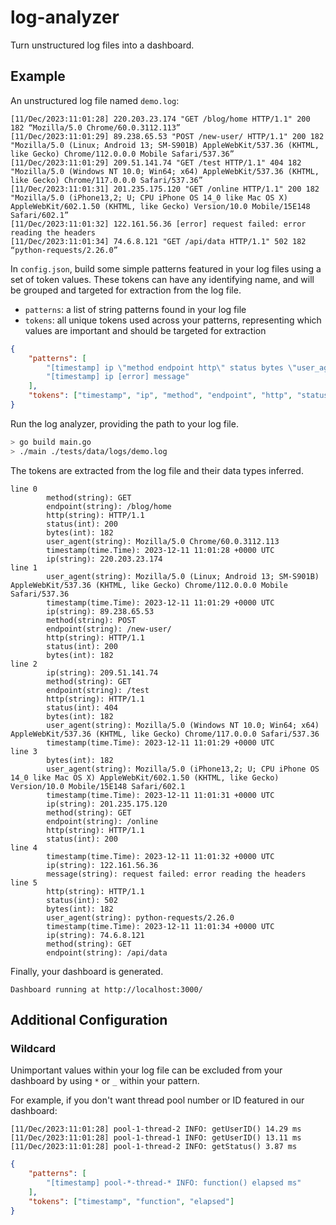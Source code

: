 # log-analyzer

Turn unstructured log files into a dashboard.

## Example

An unstructured log file named `demo.log`:

```log
[11/Dec/2023:11:01:28] 220.203.23.174 "GET /blog/home HTTP/1.1" 200 182 “Mozilla/5.0 Chrome/60.0.3112.113”
[11/Dec/2023:11:01:29] 89.238.65.53 "POST /new-user/ HTTP/1.1" 200 182 "Mozilla/5.0 (Linux; Android 13; SM-S901B) AppleWebKit/537.36 (KHTML, like Gecko) Chrome/112.0.0.0 Mobile Safari/537.36”
[11/Dec/2023:11:01:29] 209.51.141.74 "GET /test HTTP/1.1" 404 182 "Mozilla/5.0 (Windows NT 10.0; Win64; x64) AppleWebKit/537.36 (KHTML, like Gecko) Chrome/117.0.0.0 Safari/537.36”
[11/Dec/2023:11:01:31] 201.235.175.120 "GET /online HTTP/1.1" 200 182 "Mozilla/5.0 (iPhone13,2; U; CPU iPhone OS 14_0 like Mac OS X) AppleWebKit/602.1.50 (KHTML, like Gecko) Version/10.0 Mobile/15E148 Safari/602.1”
[11/Dec/2023:11:01:32] 122.161.56.36 [error] request failed: error reading the headers
[11/Dec/2023:11:01:34] 74.6.8.121 "GET /api/data HTTP/1.1" 502 182 “python-requests/2.26.0”
```

In `config.json`, build some simple patterns featured in your log files using a set of token values. These tokens can have any identifying name, and will be grouped and targeted for extraction from the log file.

- `patterns`: a list of string patterns found in your log file    
- `tokens`: all unique tokens used across your patterns, representing which values are important and should be targeted for extraction

```json
{
    "patterns": [
        "[timestamp] ip \"method endpoint http\" status bytes \"user_agent\"",
        "[timestamp] ip [error] message"
    ],
    "tokens": ["timestamp", "ip", "method", "endpoint", "http", "status", "bytes", "user_agent", "message"]
}
```

Run the log analyzer, providing the path to your log file.

```bash
> go build main.go
> ./main ./tests/data/logs/demo.log
```

The tokens are extracted from the log file and their data types inferred.

```text
line 0
        method(string): GET
        endpoint(string): /blog/home
        http(string): HTTP/1.1
        status(int): 200
        bytes(int): 182
        user_agent(string): Mozilla/5.0 Chrome/60.0.3112.113
        timestamp(time.Time): 2023-12-11 11:01:28 +0000 UTC
        ip(string): 220.203.23.174
line 1
        user_agent(string): Mozilla/5.0 (Linux; Android 13; SM-S901B) AppleWebKit/537.36 (KHTML, like Gecko) Chrome/112.0.0.0 Mobile Safari/537.36
        timestamp(time.Time): 2023-12-11 11:01:29 +0000 UTC
        ip(string): 89.238.65.53
        method(string): POST
        endpoint(string): /new-user/
        http(string): HTTP/1.1
        status(int): 200
        bytes(int): 182
line 2
        ip(string): 209.51.141.74
        method(string): GET
        endpoint(string): /test
        http(string): HTTP/1.1
        status(int): 404
        bytes(int): 182
        user_agent(string): Mozilla/5.0 (Windows NT 10.0; Win64; x64) AppleWebKit/537.36 (KHTML, like Gecko) Chrome/117.0.0.0 Safari/537.36
        timestamp(time.Time): 2023-12-11 11:01:29 +0000 UTC
line 3
        bytes(int): 182
        user_agent(string): Mozilla/5.0 (iPhone13,2; U; CPU iPhone OS 14_0 like Mac OS X) AppleWebKit/602.1.50 (KHTML, like Gecko) Version/10.0 Mobile/15E148 Safari/602.1
        timestamp(time.Time): 2023-12-11 11:01:31 +0000 UTC
        ip(string): 201.235.175.120
        method(string): GET
        endpoint(string): /online
        http(string): HTTP/1.1
        status(int): 200
line 4
        timestamp(time.Time): 2023-12-11 11:01:32 +0000 UTC
        ip(string): 122.161.56.36
        message(string): request failed: error reading the headers
line 5
        http(string): HTTP/1.1
        status(int): 502
        bytes(int): 182
        user_agent(string): python-requests/2.26.0
        timestamp(time.Time): 2023-12-11 11:01:34 +0000 UTC
        ip(string): 74.6.8.121
        method(string): GET
        endpoint(string): /api/data
```

Finally, your dashboard is generated. 

```text
Dashboard running at http://localhost:3000/
```

## Additional Configuration

### Wildcard

Unimportant values within your log file can be excluded from your dashboard by using `*` or `_` within your pattern.


For example, if you don't want thread pool number or ID featured in our dashboard:

```log
[11/Dec/2023:11:01:28] pool-1-thread-2 INFO: getUserID() 14.29 ms
[11/Dec/2023:11:01:28] pool-1-thread-1 INFO: getUserID() 13.11 ms
[11/Dec/2023:11:01:28] pool-1-thread-2 INFO: getStatus() 3.87 ms
```

```json
{
    "patterns": [
        "[timestamp] pool-*-thread-* INFO: function() elapsed ms"
    ],
    "tokens": ["timestamp", "function", "elapsed"]
}
```
